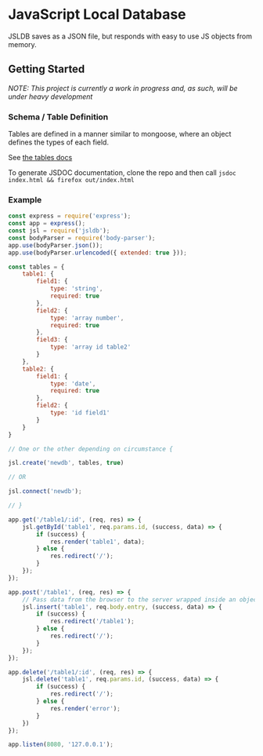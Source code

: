 # JavaScript Local Database

JSLDB saves as a JSON file, but responds with easy to use JS objects from memory.

## Getting Started

*NOTE: This project is currently a work in progress and, as such, will be under heavy development*

### Schema / Table Definition

Tables are defined in a manner similar to mongoose, where an object defines the types of each field.

See [the tables docs](docs/tables.md)

To generate JSDOC documentation, clone the repo and then call `jsdoc index.html && firefox out/index.html`

### Example

```javascript
const express = require('express');
const app = express();
const jsl = require('jsldb');
const bodyParser = require('body-parser');
app.use(bodyParser.json());
app.use(bodyParser.urlencoded({ extended: true }));

const tables = {
    table1: {
        field1: {
            type: 'string',
            required: true
        },
        field2: {
            type: 'array number',
            required: true
        },
        field3: {
            type: 'array id table2'
        }
    },
    table2: {
        field1: {
            type: 'date',
            required: true
        },
        field2: {
            type: 'id field1'
        }
    }
}

// One or the other depending on circumstance {

jsl.create('newdb', tables, true)

// OR

jsl.connect('newdb');

// }

app.get('/table1/:id', (req, res) => {
    jsl.getById('table1', req.params.id, (success, data) => {
        if (success) {
            res.render('table1', data);
        } else {
            res.redirect('/');
        }
    });
});

app.post('/table1', (req, res) => {
    // Pass data from the browser to the server wrapped inside an object named entry attached to the request body
    jsl.insert('table1', req.body.entry, (success, data) => {
        if (success) {
            res.redirect('/table1');
        } else {
            res.redirect('/');
        }
    });
});

app.delete('/table1/:id', (req, res) => {
    jsl.delete('table1', req.params.id, (success, data) => {
        if (success) {
            res.redirect('/');
        } else {
            res.render('error');
        }
    })
});

app.listen(8080, '127.0.0.1');
```
